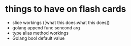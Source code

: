 # things to have on flash cards
- slice workings ([what this does:what this does])
- golang append func sencond arg
- type alias method workings
- Golang bool default value
